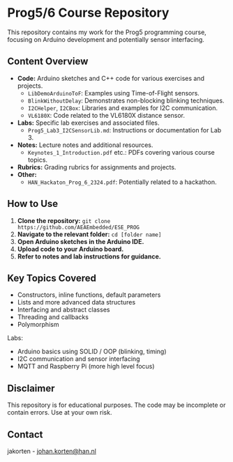 # Prog5/6 Course Repository

This repository contains my work for the Prog5 programming course, focusing on Arduino development and potentially sensor interfacing.

## Content Overview

* **Code:** Arduino sketches and C++ code for various exercises and projects.
  * `LibDemoArduinoToF`: Examples using Time-of-Flight sensors.
  * `BlinkWithoutDelay`: Demonstrates non-blocking blinking techniques.
  * `I2CHelper`, `I2CBox`: Libraries and examples for I2C communication.
  * `VL6180X`: Code related to the VL6180X distance sensor.
* **Labs:** Specific lab exercises and associated files.
  * `Prog5_Lab3_I2CSensorLib.md`: Instructions or documentation for Lab 3.
* **Notes:** Lecture notes and additional resources.
  * `Keynotes_1_Introduction.pdf` etc.: PDFs covering various course topics.
* **Rubrics:** Grading rubrics for assignments and projects.
* **Other:**
  * `HAN_Hackaton_Prog_6_2324.pdf`: Potentially related to a hackathon.

## How to Use

1. **Clone the repository:** `git clone https://github.com/AEAEmbedded/ESE_PROG`
2. **Navigate to the relevant folder:** `cd [folder name]`
3. **Open Arduino sketches in the Arduino IDE.**
4. **Upload code to your Arduino board.**
5. **Refer to notes and lab instructions for guidance.**

## Key Topics Covered

* Constructors, inline functions, default parameters
* Lists and more advanced data structures
* Interfacing and abstract classes
* Threading and callbacks
* Polymorphism

Labs:
* Arduino basics using SOLID / OOP (blinking, timing)
* I2C communication and sensor interfacing
* MQTT and Raspberry Pi (more high level focus)

## Disclaimer

This repository is for educational purposes. The code may be incomplete or contain errors. Use at your own risk.

## Contact

jakorten - johan.korten@han.nl
